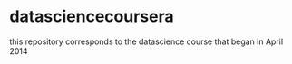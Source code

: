 datasciencecoursera
===================

this repository corresponds to the datascience course that began in April 2014
